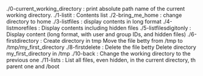 ./0-current_working_directory : print absolute path name of the current working directory.
./1-listit : Contents list
./2-bring_me_home : change directory to home
./3-listfiles : display contents in long format
./4-listmorefiles : Display contents including hidden files
./5-listfilesdigitonly : Display content (long format, with user and group IDs, and hidden files)
./6-firstdirectory : Create directory in tmp
Move the file betty from /tmp to /tmp/my_first_directory
./8-firstdelete : Delete the file betty
Delete directory my_first_directory in /tmp
./10-back : Change the working directory to the previous one
./11-lists : List all files, even hidden, in the current directory, th parent one and /boot
